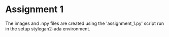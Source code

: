 # Assignment 1

The images and .npy files are created using the 'assignment_1.py' script run in the setup stylegan2-ada environment.

